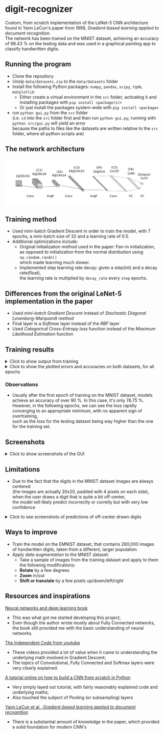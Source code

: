 # digit-recognizer
Custom, from scratch implementation of the LeNet-5 CNN architecture found in Yann LeCun's paper from 1998, _Gradient-based learning applied to document recognition_.\
The network has been trained on the MNIST dataset, achieving an accuracy of 98.43 % on the testing data and was used in a graphical painting app to classify handwritten digits.

## Running the program
* Clone the repository
* Unzip `data/datasets.zip` to the `data/datasets` folder
* Install the following Python packages: `numpy`, `pandas`, `scipy`, `tqdm`, `matplotlib`
    * Either create a virtual environment in the `src` folder, activating it and installing packages with `pip install <package(s)>`
    * Or just install the packages system-wide with `pip install <package>`
* run `python gui.py` from the `src` folder\
(i.e. `cd` into the `src` folder first and then run `python gui.py`; running with `python src/gui.py` will yield an error\
because the paths to files like the datasets are written relative to the `src` folder, where all python scripts are)

## The network architecture
![LeNet-5 architecture](images/lenet_5.jpg)

## Training method
* Used mini-batch Gradient Descent in order to train the model, with 7 epochs, a mini-batch size of 32 and a learning rate of 0.5.
* Additional optimizations include:
    * Original initialization method used in the paper: Fan-in initialization,\
    as opposed to initialization from the normal distribution using `np.random.randn()`\
    which made learning much slower.
    * Implemented step learning rate decay: given a step(int) and a decay rate(float),\
    the learning rate is multiplied by `decay_rate` every `step` epochs.

## Differences from the original LeNet-5 implementation in the paper
* Used _mini-batch Gradient Descent_ instead of _Stochastic Diagonal Levenberg-Marquardt method_
* Final layer is a _Softmax_ layer instead of the _RBF_ layer
* Used _Categorical Cross-Entropy loss_ function instead of the _Maximum Likelihood Estimation_ function

## Training results
<details>
    <summary>Click to show output from training</summary>

    mini_batch_size = 32, learning_rate = 0.05
    Epoch 1
    100%|███████████████████████████████████████| 1875/1875 [29:04<00:00,  1.07it/s]
    Error in training dataset: 0.7399208668468596
    Error in testing dataset: 0.7151249063778997
    Accuracy in training dataset: 45301 / 60000
    Accuracy in testing dataset: 7675 / 10000

    Epoch 2
    100%|███████████████████████████████████████| 1875/1875 [30:03<00:00,  1.04it/s]
    Error in training dataset: 0.13091505710946405
    Error in testing dataset: 0.12159362125076978
    Accuracy in training dataset: 57740 / 60000
    Accuracy in testing dataset: 9636 / 10000

    Epoch 3
    100%|███████████████████████████████████████| 1875/1875 [30:08<00:00,  1.04it/s]
    Error in training dataset: 0.08543211707022709
    Error in testing dataset: 0.08048321825523162
    Accuracy in training dataset: 58490 / 60000
    Accuracy in testing dataset: 9748 / 10000

    Epoch 4
    100%|███████████████████████████████████████| 1875/1875 [29:51<00:00,  1.05it/s]
    Error in training dataset: 0.06554423194407401
    Error in testing dataset: 0.0609728026476118
    Accuracy in training dataset: 58841 / 60000
    Accuracy in testing dataset: 9822 / 10000

    Epoch 5
    100%|███████████████████████████████████████| 1875/1875 [30:32<00:00,  1.02it/s]
    Error in training dataset: 0.05690349068530533
    Error in testing dataset: 0.056546798855758106
    Accuracy in training dataset: 58973 / 60000
    Accuracy in testing dataset: 9823 / 10000

    Epoch 6
    100%|███████████████████████████████████████| 1875/1875 [30:31<00:00,  1.02it/s]
    Error in training dataset: 0.051576741322693444
    Error in testing dataset: 0.0516176290520085
    Accuracy in training dataset: 59043 / 60000
    Accuracy in testing dataset: 9853 / 10000

    Epoch 7
    100%|███████████████████████████████████████| 1875/1875 [30:18<00:00,  1.03it/s]
    Error in training dataset: 0.04920796506704963
    Error in testing dataset: 0.04999358291624394
    Accuracy in training dataset: 59103 / 60000
    Accuracy in testing dataset: 9843 / 10000

    Time elapsed: 15578.21276640892 s
</details>

<details>
    <summary>Click to show the plotted errors and accuracies on both datasets, for all epochs</summary>
    <img src="images/erros_accuracies_plotted.png" alt="Errors and accuracies on both datasets">
</details>

### Observations
* Usually after the first epoch of training on the MNIST dataset, models achieve an accuracy of over 90 %. In this case, it's only 76.75 %. \
However, in the following epochs, we can see the loss rapidly converging to an appropriate minimum, with no apparent sign of overtraining, \
such as the loss for the testing dataset being way higher than the one for the training set.

## Screenshots
<details>
    <summary>Click to show screenshots of the GUI</summary>
    <img src="images/screenshot_gui_3.png" alt="Screenshot correct prediction 3">
    <img src="images/screenshot_gui_9.png" alt="Screenshot correct prediction 9">
</details>

## Limitations
* Due to the fact that the digits in the MNIST dataset images are always centered\
(the images are actually 20x20, padded with 4 pixels on each side),\
when the user draws a digit that is quite a bit off-center,\
the model will likely predict incorrectly or corretly but with very low confidence
<details>
    <summary>Click to see screenshots of predictions of off-center drawn digits</summary>
    <img src="images/screenshot_gui_1_incorrect.png" alt="Screenshot incorrect prediction 1">
    <img src="images/screenshot_gui_0_not_confident.png" alt="Screenshot correct prediction low confidence 0">
</details>

## Ways to improve
* Train the model on the EMNIST dataset, that contains 280,000 images of handwritten digits, taken from a different, larger population
* Apply _data augmentation_ to the MNIST dataset:
    * Take a sample of images from the training dataset and apply to them the following modifications:
    * __Rotate__ by a few degrees
    * __Zoom__ in/out
    * __Shift or translate__ by a few pixels up/down/left/right

## Resources and inspirations
[Neural networks and deep learning book](http://neuralnetworksanddeeplearning.com/)
- This was what got me started developing this project;
- Even though the author wrote mostly about Fully Connected networks,\
the book still provided me with the basic understanding of neural networks.

[The Independent Code from youtube](https://www.youtube.com/@independentcode/)
- These videos provided a lot of value when it came to understanding the underlying math involved in Gradient Descent;
- The topics of Convolutional, Fully Connected and Softmax layers were very clearly explained.

[A tutorial online on how to build a CNN from scratch in Python](https://www.pycodemates.com/2023/07/build-a-cnn-from-scratch-using-python.html)
- Very simply layed out tutorial, with fairly reasonably explained code and underlying maths;
- Also touched the subject of Pooling (or subsampling) layers

[Yann LeCun et al., _Gradient-based learning applied to document recognition_](http://vision.stanford.edu/cs598_spring07/papers/Lecun98.pdf)
- There is a substantial amount of knowledge in the paper, which provided a solid foundation for modern CNN's